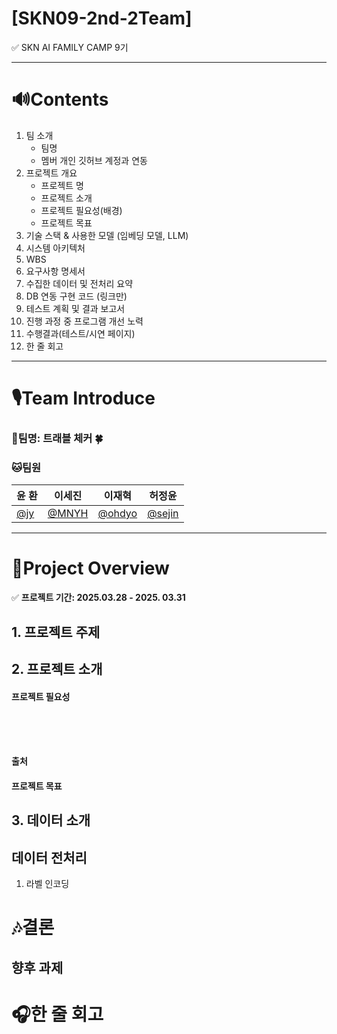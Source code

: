 # [SKN09-2nd-2Team]
✅ SKN AI FAMILY CAMP 9기<br>


---
# 🔊Contents

1. 팀 소개
    - 팀명
    - 멤버 개인 깃허브 계정과 연동
2. 프로젝트 개요
    - 프로젝트 명
    - 프로젝트 소개
    - 프로젝트 필요성(배경)
    - 프로젝트 목표
3. 기술 스택 & 사용한 모델 (임베딩 모델, LLM)
4. 시스템 아키텍처
5. WBS
6. 요구사항 명세서
7. 수집한 데이터 및 전처리 요약
8. DB 연동 구현 코드 (링크만)
9. 테스트 계획 및 결과 보고서
10. 진행 과정 중 프로그램 개선 노력
11. 수행결과(테스트/시연 페이지)
12. 한 줄 회고


---

# 🎙️Team Introduce
### 🎃팀명: 트래블 체커 🍀<br>
### 🐱팀원


| 윤 환 | 이세진 | 이재혁 | 허정윤 |
|------|------|------|------|
| [@jy](https://github.com/MNYH) | [@MNYH](https://github.com/tpwls9494) | [@ohdyo](https://github.com/ohdyo) | [@sejin](https://github.com/devunis) |


---

# 🎼Project Overview
✅ **프로젝트 기간: 2025.03.28 - 2025. 03.31**

## 1. 프로젝트 주제


## 2. 프로젝트 소개
#### 프로젝트 필요성



<br>


<br>
<br>

**출처**  


#### 프로젝트 목표



## 3. 데이터 소개



## 데이터 전처리
1. 라벨 인코딩



# 🎶결론




## 향후 과제



# 🎧한 줄 회고


